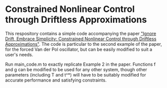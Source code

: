 # Constrained Nonlinear Control through Driftless Approximations

This respository contains a simple code accompanying the paper ["Ignore Drift, Embrace Simplicity: Constrained Nonlinear Control through Driftless Approximations"](https://arxiv.org/abs/2509.06188). The code is particular to the second example of the paper, for the forced Van der Pol oscillator, but can be easily modified to suit a user's needs. 

Run main_code.m to exactly replicate Example 2 in the paper. Functions f and g can be modified to be used for any other system, though other parameters (including T and t^*) will have to be suitably modified for accurate performance and satisfying constraints.
